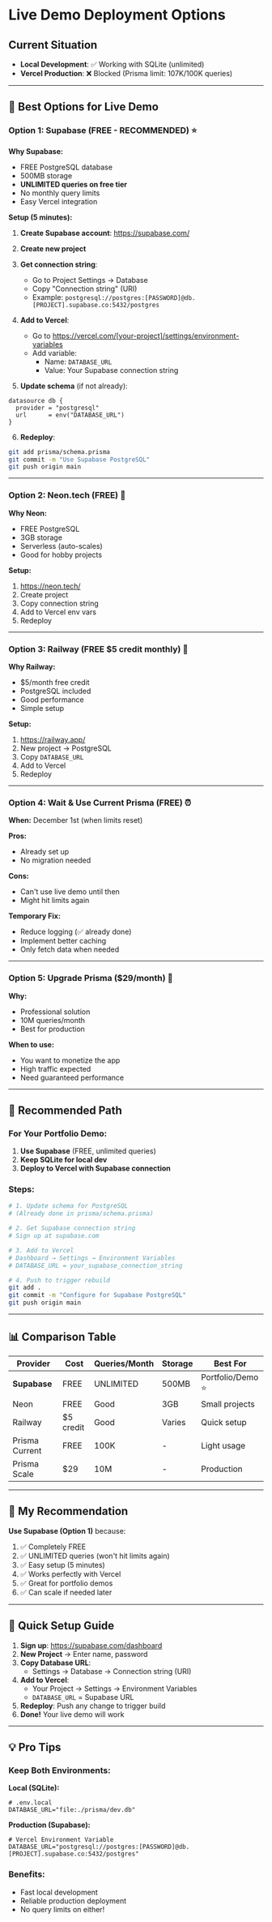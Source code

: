 # Live Demo Deployment Options

## Current Situation
- **Local Development**: ✅ Working with SQLite (unlimited)
- **Vercel Production**: ❌ Blocked (Prisma limit: 107K/100K queries)

---

## 🎯 Best Options for Live Demo

### **Option 1: Supabase (FREE - RECOMMENDED)** ⭐

**Why Supabase:**
- FREE PostgreSQL database
- 500MB storage
- **UNLIMITED queries on free tier**
- No monthly query limits
- Easy Vercel integration

**Setup (5 minutes):**

1. **Create Supabase account**: https://supabase.com/
2. **Create new project**
3. **Get connection string**:
   - Go to Project Settings → Database
   - Copy "Connection string" (URI)
   - Example: `postgresql://postgres:[PASSWORD]@db.[PROJECT].supabase.co:5432/postgres`

4. **Add to Vercel**:
   - Go to https://vercel.com/[your-project]/settings/environment-variables
   - Add variable:
     - Name: `DATABASE_URL`
     - Value: Your Supabase connection string

5. **Update schema** (if not already):
```prisma
datasource db {
  provider = "postgresql"
  url      = env("DATABASE_URL")
}
```

6. **Redeploy**:
```bash
git add prisma/schema.prisma
git commit -m "Use Supabase PostgreSQL"
git push origin main
```

---

### **Option 2: Neon.tech (FREE)** 🌙

**Why Neon:**
- FREE PostgreSQL
- 3GB storage
- Serverless (auto-scales)
- Good for hobby projects

**Setup:**
1. https://neon.tech/
2. Create project
3. Copy connection string
4. Add to Vercel env vars
5. Redeploy

---

### **Option 3: Railway (FREE $5 credit monthly)** 🚂

**Why Railway:**
- $5/month free credit
- PostgreSQL included
- Good performance
- Simple setup

**Setup:**
1. https://railway.app/
2. New project → PostgreSQL
3. Copy `DATABASE_URL`
4. Add to Vercel
5. Redeploy

---

### **Option 4: Wait & Use Current Prisma (FREE)** ⏰

**When:** December 1st (when limits reset)

**Pros:**
- Already set up
- No migration needed

**Cons:**
- Can't use live demo until then
- Might hit limits again

**Temporary Fix:**
- Reduce logging (✅ already done)
- Implement better caching
- Only fetch data when needed

---

### **Option 5: Upgrade Prisma ($29/month)** 💎

**Why:**
- Professional solution
- 10M queries/month
- Best for production

**When to use:**
- You want to monetize the app
- High traffic expected
- Need guaranteed performance

---

## 🚀 Recommended Path

### **For Your Portfolio Demo:**

1. **Use Supabase** (FREE, unlimited queries)
2. **Keep SQLite for local dev**
3. **Deploy to Vercel with Supabase connection**

### **Steps:**

```bash
# 1. Update schema for PostgreSQL
# (Already done in prisma/schema.prisma)

# 2. Get Supabase connection string
# Sign up at supabase.com

# 3. Add to Vercel
# Dashboard → Settings → Environment Variables
# DATABASE_URL = your_supabase_connection_string

# 4. Push to trigger rebuild
git add .
git commit -m "Configure for Supabase PostgreSQL"
git push origin main
```

---

## 📊 Comparison Table

| Provider | Cost | Queries/Month | Storage | Best For |
|----------|------|---------------|---------|----------|
| **Supabase** | FREE | UNLIMITED | 500MB | Portfolio/Demo ⭐ |
| Neon | FREE | Good | 3GB | Small projects |
| Railway | $5 credit | Good | Varies | Quick setup |
| Prisma Current | FREE | 100K | - | Light usage |
| Prisma Scale | $29 | 10M | - | Production |

---

## 🎯 My Recommendation

**Use Supabase (Option 1)** because:
1. ✅ Completely FREE
2. ✅ UNLIMITED queries (won't hit limits again)
3. ✅ Easy setup (5 minutes)
4. ✅ Works perfectly with Vercel
5. ✅ Great for portfolio demos
6. ✅ Can scale if needed later

---

## 🔧 Quick Setup Guide

1. **Sign up**: https://supabase.com/dashboard
2. **New Project** → Enter name, password
3. **Copy Database URL**:
   - Settings → Database → Connection string (URI)
4. **Add to Vercel**:
   - Your Project → Settings → Environment Variables
   - `DATABASE_URL` = Supabase URL
5. **Redeploy**: Push any change to trigger build
6. **Done!** Your live demo will work

---

## 💡 Pro Tips

### Keep Both Environments:

**Local (SQLite):**
```
# .env.local
DATABASE_URL="file:./prisma/dev.db"
```

**Production (Supabase):**
```
# Vercel Environment Variable
DATABASE_URL="postgresql://postgres:[PASSWORD]@db.[PROJECT].supabase.co:5432/postgres"
```

### Benefits:
- Fast local development
- Reliable production deployment
- No query limits on either!


